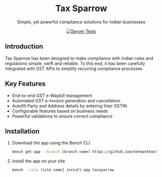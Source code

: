 <div align="center">

<!-- TODO: add link to website once it is ready -->
<h1>Tax Sparrow</h1>

Simple, yet powerful compliance solutions for Indian businesses

[![Server Tests](https://github.com/netmanthan/taxsparrow/actions/workflows/server-tests.yml/badge.svg)](https://github.com/netmanthan/taxsparrow/actions/workflows/server-tests.yml)

</div>



## Introduction

Tax Sparrow has been designed to make compliance with Indian rules and regulations simple, swift and reliable. To this end, it has been carefully integrated with GST APIs to simplify recurring compliance processes.


## Key Features

- End-to-end GST e-Waybill management
- Automated GST e-Invoice generation and cancellation
- Autofill Party and Address details by entering their GSTIN
- Configurable features based on business needs
- Powerful validations to ensure correct compliance

## Installation


1. Download the app using the Bench CLI.

    ```bash
    bench get-app --branch [branch name] https://github.com/netmanthan/taxsparrow.git
    ```

    
2. Install the app on your site.

    ```bash
    bench --site [site name] install-app taxsparrow
    ```


